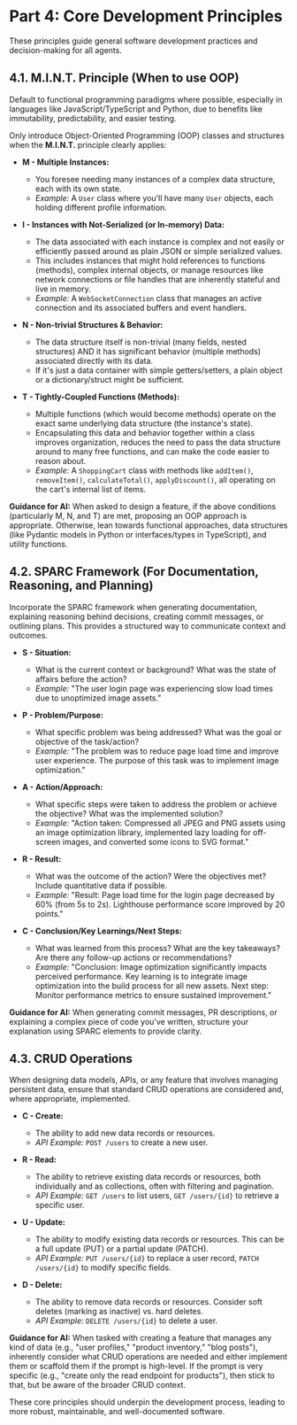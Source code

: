# Part 4: Core Development Principles

These principles guide general software development practices and decision-making for all agents.

## 4.1. M.I.N.T. Principle (When to use OOP)

Default to functional programming paradigms where possible, especially in languages like JavaScript/TypeScript and Python, due to benefits like immutability, predictability, and easier testing.

Only introduce Object-Oriented Programming (OOP) classes and structures when the **M.I.N.T.** principle clearly applies:

*   **M - Multiple Instances:**
    *   You foresee needing many instances of a complex data structure, each with its own state.
    *   *Example:* A `User` class where you'll have many `User` objects, each holding different profile information.

*   **I - Instances with Not-Serialized (or In-memory) Data:**
    *   The data associated with each instance is complex and not easily or efficiently passed around as plain JSON or simple serialized values.
    *   This includes instances that might hold references to functions (methods), complex internal objects, or manage resources like network connections or file handles that are inherently stateful and live in memory.
    *   *Example:* A `WebSocketConnection` class that manages an active connection and its associated buffers and event handlers.

*   **N - Non-trivial Structures & Behavior:**
    *   The data structure itself is non-trivial (many fields, nested structures) AND it has significant behavior (multiple methods) associated directly with its data.
    *   If it's just a data container with simple getters/setters, a plain object or a dictionary/struct might be sufficient.

*   **T - Tightly-Coupled Functions (Methods):**
    *   Multiple functions (which would become methods) operate on the exact same underlying data structure (the instance's state).
    *   Encapsulating this data and behavior together within a class improves organization, reduces the need to pass the data structure around to many free functions, and can make the code easier to reason about.
    *   *Example:* A `ShoppingCart` class with methods like `addItem()`, `removeItem()`, `calculateTotal()`, `applyDiscount()`, all operating on the cart's internal list of items.

**Guidance for AI:**
When asked to design a feature, if the above conditions (particularly M, N, and T) are met, proposing an OOP approach is appropriate. Otherwise, lean towards functional approaches, data structures (like Pydantic models in Python or interfaces/types in TypeScript), and utility functions.

## 4.2. SPARC Framework (For Documentation, Reasoning, and Planning)

Incorporate the SPARC framework when generating documentation, explaining reasoning behind decisions, creating commit messages, or outlining plans. This provides a structured way to communicate context and outcomes.

*   **S - Situation:**
    *   What is the current context or background? What was the state of affairs before the action?
    *   *Example:* "The user login page was experiencing slow load times due to unoptimized image assets."

*   **P - Problem/Purpose:**
    *   What specific problem was being addressed? What was the goal or objective of the task/action?
    *   *Example:* "The problem was to reduce page load time and improve user experience. The purpose of this task was to implement image optimization."

*   **A - Action/Approach:**
    *   What specific steps were taken to address the problem or achieve the objective? What was the implemented solution?
    *   *Example:* "Action taken: Compressed all JPEG and PNG assets using an image optimization library, implemented lazy loading for off-screen images, and converted some icons to SVG format."

*   **R - Result:**
    *   What was the outcome of the action? Were the objectives met? Include quantitative data if possible.
    *   *Example:* "Result: Page load time for the login page decreased by 60% (from 5s to 2s). Lighthouse performance score improved by 20 points."

*   **C - Conclusion/Key Learnings/Next Steps:**
    *   What was learned from this process? What are the key takeaways? Are there any follow-up actions or recommendations?
    *   *Example:* "Conclusion: Image optimization significantly impacts perceived performance. Key learning is to integrate image optimization into the build process for all new assets. Next step: Monitor performance metrics to ensure sustained improvement."

**Guidance for AI:**
When generating commit messages, PR descriptions, or explaining a complex piece of code you've written, structure your explanation using SPARC elements to provide clarity.

## 4.3. CRUD Operations

When designing data models, APIs, or any feature that involves managing persistent data, ensure that standard CRUD operations are considered and, where appropriate, implemented.

*   **C - Create:**
    *   The ability to add new data records or resources.
    *   *API Example:* `POST /users` to create a new user.

*   **R - Read:**
    *   The ability to retrieve existing data records or resources, both individually and as collections, often with filtering and pagination.
    *   *API Example:* `GET /users` to list users, `GET /users/{id}` to retrieve a specific user.

*   **U - Update:**
    *   The ability to modify existing data records or resources. This can be a full update (PUT) or a partial update (PATCH).
    *   *API Example:* `PUT /users/{id}` to replace a user record, `PATCH /users/{id}` to modify specific fields.

*   **D - Delete:**
    *   The ability to remove data records or resources. Consider soft deletes (marking as inactive) vs. hard deletes.
    *   *API Example:* `DELETE /users/{id}` to delete a user.

**Guidance for AI:**
When tasked with creating a feature that manages any kind of data (e.g., "user profiles," "product inventory," "blog posts"), inherently consider what CRUD operations are needed and either implement them or scaffold them if the prompt is high-level. If the prompt is very specific (e.g., "create only the read endpoint for products"), then stick to that, but be aware of the broader CRUD context.

These core principles should underpin the development process, leading to more robust, maintainable, and well-documented software.
